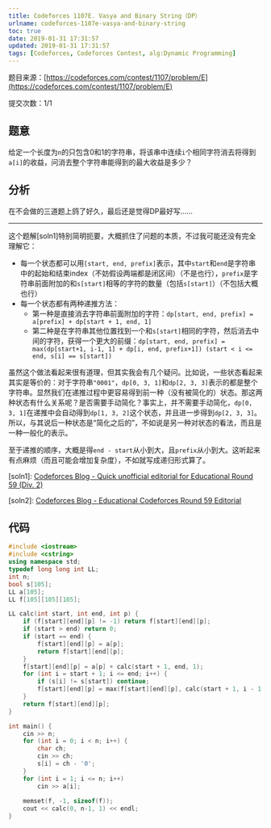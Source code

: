 ```yaml
---
title: Codeforces 1107E. Vasya and Binary String（DP）
urlname: codeforces-1107e-vasya-and-binary-string
toc: true
date: 2019-01-31 17:31:57
updated: 2019-01-31 17:31:57
tags: [Codeforces, Codeforces Contest, alg:Dynamic Programming]
---
```


题目来源：[https://codeforces.com/contest/1107/problem/E](https://codeforces.com/contest/1107/problem/E)

提交次数：1/1

## 题意

给定一个长度为`n`的只包含0和1的字符串，将该串中连续`i`个相同字符消去将得到`a[i]`的收益，问消去整个字符串能得到的最大收益是多少？

## 分析

在不会做的三道题上鸽了好久，最后还是觉得DP最好写……

---

这个题解[soln1]特别简明扼要，大概抓住了问题的本质，不过我可能还没有完全理解它：

* 每一个状态都可以用`[start, end, prefix]`表示，其中`start`和`end`是字符串中的起始和结束index（不妨假设两端都是闭区间）（不是也行），`prefix`是字符串前面附加的和`s[start]`相等的字符的数量（包括`s[start]`）（不包括大概也行）
* 每一个状态都有两种递推方法：
  * 第一种是直接消去字符串前面附加的字符：`dp[start, end, prefix] = a[prefix] + dp[start + 1, end, 1]`
  * 第二种是在字符串其他位置找到一个和`s[start]`相同的字符，然后消去中间的字符，获得一个更大的前缀：`dp[start, end, prefix] = max(dp[start+1, i-1, 1] + dp[i, end, prefix+1]) (start < i <= end, s[i] == s[start])`

虽然这个做法看起来很有道理，但其实我会有几个疑问。比如说，一些状态看起来其实是等价的：对于字符串`"0001"`，`dp[0, 3, 1]`和`dp[2, 3, 3]`表示的都是整个字符串。显然我们在递推过程中更容易得到前一种（没有被简化的）状态。那这两种状态有什么关系呢？是否需要手动简化？事实上，并不需要手动简化，`dp[0, 3, 1]`在递推中会自动得到`dp[1, 3, 2]`这个状态，并且进一步得到`dp[2, 3, 3]`。所以，与其说后一种状态是“简化之后的”，不如说是另一种对状态的看法，而且是一种一般化的表示。

至于递推的顺序，大概是得`end - start`从小到大，且`prefix`从小到大。这听起来有点麻烦（而且可能会增加复杂度），不如就写成递归形式算了。

[soln1]: [Codeforces Blog - Quick unofficial editorial for Educational Round 59 (Div. 2)](https://codeforces.com/blog/entry/64833)

[soln2]: [Codeforces Blog - Educational Codeforces Round 59 Editorial](https://codeforces.com/blog/entry/64847)

## 代码

```cpp
#include <iostream>
#include <cstring>
using namespace std;
typedef long long int LL;
int n;
bool s[105];
LL a[105];
LL f[105][105][105];

LL calc(int start, int end, int p) {
    if (f[start][end][p] != -1) return f[start][end][p];
    if (start > end) return 0;
    if (start == end) {
        f[start][end][p] = a[p];
        return f[start][end][p];
    }
    f[start][end][p] = a[p] + calc(start + 1, end, 1);
    for (int i = start + 1; i <= end; i++) {
        if (s[i] != s[start]) continue;
        f[start][end][p] = max(f[start][end][p], calc(start + 1, i - 1, 1) + calc(i, end, p + 1));
    }
    return f[start][end][p];
}

int main() {
    cin >> n;
    for (int i = 0; i < n; i++) {
        char ch;
        cin >> ch;
        s[i] = ch - '0';
    }
    for (int i = 1; i <= n; i++)
        cin >> a[i];
    
    memset(f, -1, sizeof(f));
    cout << calc(0, n-1, 1) << endl;
}
```